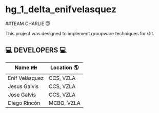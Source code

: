 # hg_1_delta_enifvelasquez
##TEAM CHARLIE :innocent:

This project was designed to implement groupware techniques for Git.

## :computer: DEVELOPERS :computer:

 | Name :family: | Location :earth_americas:|
 |---|---|
 | Enif Velásquez | CCS, VZLA |
 | Jesus Galvis | CCS, VZLA |
 | Jose Galvis | CCS, VZLA |
 | Diego Rincón | MCBO, VZLA |
